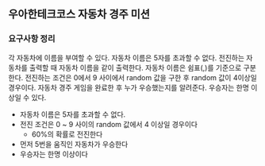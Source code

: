 ## 우아한테크코스 자동차 경주 미션

### 요구사항 정리

각 자동차에 이름을 부여할 수 있다. 자동차 이름은 5자를 초과할 수 없다.
전진하는 자동차를 출력할 때 자동차 이름을 같이 출력한다.
자동차 이름은 쉼표(,)를 기준으로 구분한다.
전진하는 조건은 0에서 9 사이에서 random 값을 구한 후 random 값이 4이상일 경우이다.
자동차 경주 게임을 완료한 후 누가 우승했는지를 알려준다. 우승자는 한명 이상일 수 있다.

- 자동차 이름은 5자를 초과할 수 없다.
- 전진 조건은 0 ~ 9 사이의 random 값에서 4 이상일 경우이다
  - 60%의 확률로 전진한다
- 먼저 5번을 움직인 자동차가 우승한다
- 우승자는 한명 이상이다
